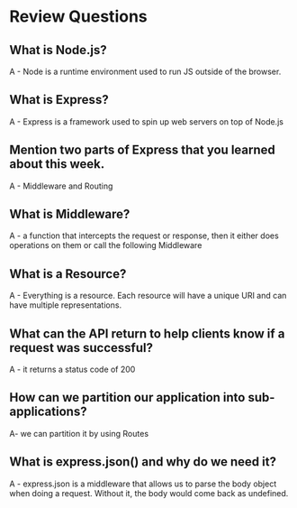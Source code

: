 # Review Questions

## What is Node.js?
  A - Node is a runtime environment used to run JS outside of the browser. 

## What is Express?
  A - Express is a framework used to spin up web servers on top of Node.js

## Mention two parts of Express that you learned about this week.
  A - Middleware and Routing

## What is Middleware?
  A - a function that intercepts the request or response, then it either does operations on them or call the following Middleware

## What is a Resource?
  A - Everything is a resource. Each resource will have a unique URI and can have multiple representations. 

## What can the API return to help clients know if a request was successful?
  A - it returns a status code of 200

## How can we partition our application into sub-applications?
  A- we can partition it by using Routes

## What is express.json() and why do we need it?
  A - express.json is a middleware that allows us to parse the body object when doing a request. Without it, the body would come back as undefined. 
